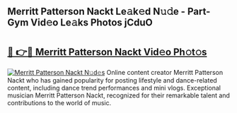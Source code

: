 ## Merritt Patterson Nackt Le𝚊k𝚎d N𝚞𝚍e - Part-Gym Vid𝚎o Le𝚊ks Photos jCduO

# <h2><a href="http://fb7vo6.evod.top/?m=Merritt+Patterson+Nackt">🔗 👉🔴 Merritt Patterson Nackt Vid𝚎o Ph𝚘t𝚘s</a></h2>

[![Merritt Patterson Nackt N𝚞d𝚎s](https://i.imgur.com/8V9OHl7.gif)](http://fb7vo6.evod.top/?m=Merritt+Patterson+Nackt)
Online content creator Merritt Patterson Nackt who has gained popularity for posting lifestyle and dance-related content, including dance trend performances and mini vlogs. Exceptional musician Merritt Patterson Nackt, recognized for their remarkable talent and contributions to the world of music. 
